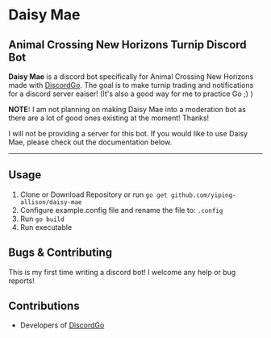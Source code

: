# Daisy Mae

## Animal Crossing New Horizons Turnip Discord Bot

**Daisy Mae** is a discord bot specifically for Animal Crossing New Horizons made with [DiscordGo](https://github.com/bwmarrin/discordgo). The goal is to make turnip trading
and notifications for a discord server eaiser! (It's also a good way for me to practice Go ;) )

**NOTE:** I am not planning on making Daisy Mae into a moderation bot as there are a lot of good ones existing
at the moment! Thanks!

I will not be providing a server for this bot. If you would like to use Daisy Mae, please check out the documentation
below.

---

## Usage

1. Clone or Download Repository or run `go get github.com/yiping-allison/daisy-mae`
2. Configure example.config file and rename the file to: `.config`
3. Run `go build`
4. Run executable

## Bugs & Contributing

This is my first time writing a discord bot! I welcome any help or bug reports!

## Contributions

* Developers of [DiscordGo](https://github.com/bwmarrin/discordgo)
